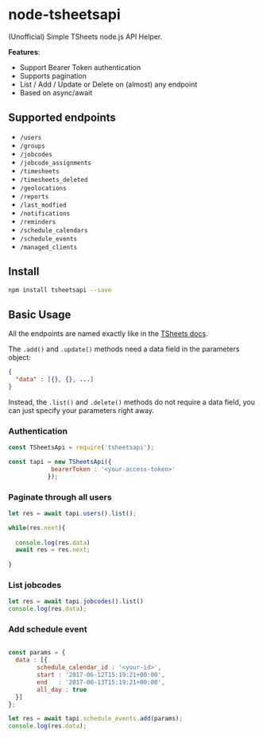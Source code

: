 # node-tsheetsapi
(Unofficial) Simple TSheets node.js API Helper.

**Features**: 

- Support Bearer Token authentication
- Supports pagination
- List / Add / Update or Delete on (almost) any endpoint
- Based on async/await  

## Supported endpoints

- `/users`
- `/groups`
- `/jobcodes`
- `/jobcode_assignments`
- `/timesheets`
- `/timesheets_deleted`
- `/geolocations`
- `/reports`
- `/last_modfied`
- `/notifications`
- `/reminders`
- `/schedule_calendars`
- `/schedule_events`
- `/managed_clients`

## Install 
```bash
npm install tsheetsapi --save
```

## Basic Usage

All the endpoints are named exactly like in the [TSheets docs](https://developers.tsheets.com/docs/api/).

The `.add()` and `.update()` methods need a data field in the parameters object:

```json
{
  "data" : [{}, {}, ...]
}
```

Instead, the `.list()` and `.delete()` methods do not require a data field, you can just specify your parameters right away. 


### Authentication
```js
const TSheetsApi = require('tsheetsapi');

const tapi = new TSheetsApi({
        	bearerToken : '<your-access-token>'
           });
```
### Paginate through all users
```js
let res = await tapi.users().list();

while(res.next){
  
  console.log(res.data)
  await res = res.next; 
    
}
```

### List jobcodes
```js
let res = await tapi.jobcodes().list()
console.log(res.data);
```

### Add schedule event
```js

const params = {
  data : [{
        schedule_calendar_id : '<your-id>',
        start : '2017-06-12T15:19:21+00:00',
        end   : '2017-06-13T15:19:21+00:00',
        all_day : true
  }]
};

let res = await tapi.schedule_events.add(params);
console.log(res.data);

```

